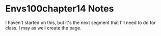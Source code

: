 # Envs100chapter14 Notes

I haven't started on this, but it's the next segment that I'll need to do for class.  I may as well create the page.